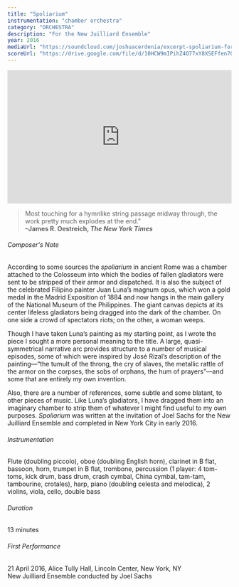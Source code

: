 ```yaml
---
title: "Spoliarium"
instrumentation: "chamber orchestra"
category: "ORCHESTRA"
description: "For the New Juilliard Ensemble"
year: 2016
mediaUrl: "https://soundcloud.com/joshuacerdenia/excerpt-spoliarium-for-chamber-orchestra-2016"
scoreUrl: "https://drive.google.com/file/d/10HCW9mIPihZ4O77xY8XSEFfen7QDad9C/view?usp=sharing"
---
```


<iframe class="mb-3" width="100%" height="300" scrolling="no" frameborder="no" src="https://w.soundcloud.com/player/?url=https%3A//api.soundcloud.com/tracks/267985720%3Fsecret_token%3Ds-hvvIG&amp;auto_play=false&amp;hide_related=false&amp;show_comments=false&amp;show_user=true&amp;show_reposts=false&amp;visual=true"></iframe>

>Most touching for a hymnlike string passage midway through, the work pretty much explodes at the end."\
**–James R. Oestreich, _The New York Times_**

###### Composer's Note

According to some sources the _spoliarium_ in ancient Rome was a chamber attached to the Colosseum into which the bodies of fallen gladiators were sent to be stripped of their armor and dispatched. It is also the subject of the celebrated Filipino painter Juan Luna’s magnum opus, which won a gold medal in the Madrid Exposition of 1884 and now hangs in the main gallery of the National Museum of the Philippines. The giant canvas depicts at its center lifeless gladiators being dragged into the dark of the chamber. On one side a crowd of spectators riots; on the other, a woman weeps.

Though I have taken Luna’s painting as my starting point, as I wrote the piece I sought a more personal meaning to the title. A large, quasi-symmetrical narrative arc provides structure to a number of musical episodes, some of which were inspired by José Rizal’s description of the painting—“the tumult of the throng, the cry of slaves, the metallic rattle of the armor on the corpses, the sobs of orphans, the hum of prayers”—and some that are entirely my own invention.

Also, there are a number of references, some subtle and some blatant, to other pieces of music. Like Luna’s gladiators, I have dragged them into an imaginary chamber to strip them of whatever I might find useful to my own purposes. _Spoliarium_ was written at the invitation of Joel Sachs for the New Juilliard Ensemble and completed in New York City in early 2016.

###### Instrumentation

Flute (doubling piccolo), oboe (doubling English horn), clarinet in B flat, bassoon, horn, trumpet in B flat, trombone, percussion (1 player: 4 tom-toms, kick drum, bass drum, crash cymbal, China cymbal, tam-tam, tambourine, crotales), harp, piano (doubling celesta and melodica), 2 violins, viola, cello, double bass

###### Duration

13 minutes

###### First Performance

21 April 2016, Alice Tully Hall, Lincoln Center, New York, NY\
New Juilliard Ensemble conducted by Joel Sachs